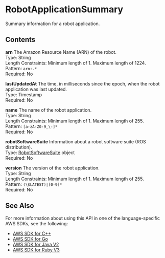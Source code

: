 # RobotApplicationSummary<a name="API_RobotApplicationSummary"></a>

Summary information for a robot application\.

## Contents<a name="API_RobotApplicationSummary_Contents"></a>

 **arn**   <a name="robomaker-Type-RobotApplicationSummary-arn"></a>
The Amazon Resource Name \(ARN\) of the robot\.  
Type: String  
Length Constraints: Minimum length of 1\. Maximum length of 1224\.  
Pattern: `arn:.*`   
Required: No

 **lastUpdatedAt**   <a name="robomaker-Type-RobotApplicationSummary-lastUpdatedAt"></a>
The time, in milliseconds since the epoch, when the robot application was last updated\.  
Type: Timestamp  
Required: No

 **name**   <a name="robomaker-Type-RobotApplicationSummary-name"></a>
The name of the robot application\.  
Type: String  
Length Constraints: Minimum length of 1\. Maximum length of 255\.  
Pattern: `[a-zA-Z0-9_\-]*`   
Required: No

 **robotSoftwareSuite**   <a name="robomaker-Type-RobotApplicationSummary-robotSoftwareSuite"></a>
Information about a robot software suite \(ROS distribution\)\.  
Type: [RobotSoftwareSuite](API_RobotSoftwareSuite.md) object  
Required: No

 **version**   <a name="robomaker-Type-RobotApplicationSummary-version"></a>
The version of the robot application\.  
Type: String  
Length Constraints: Minimum length of 1\. Maximum length of 255\.  
Pattern: `(\$LATEST)|[0-9]*`   
Required: No

## See Also<a name="API_RobotApplicationSummary_SeeAlso"></a>

For more information about using this API in one of the language\-specific AWS SDKs, see the following:
+  [AWS SDK for C\+\+](https://docs.aws.amazon.com/goto/SdkForCpp/robomaker-2018-06-29/RobotApplicationSummary) 
+  [AWS SDK for Go](https://docs.aws.amazon.com/goto/SdkForGoV1/robomaker-2018-06-29/RobotApplicationSummary) 
+  [AWS SDK for Java V2](https://docs.aws.amazon.com/goto/SdkForJavaV2/robomaker-2018-06-29/RobotApplicationSummary) 
+  [AWS SDK for Ruby V3](https://docs.aws.amazon.com/goto/SdkForRubyV3/robomaker-2018-06-29/RobotApplicationSummary) 